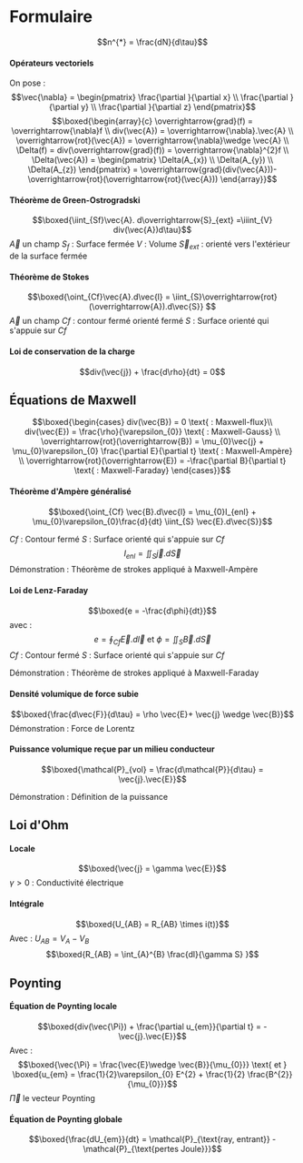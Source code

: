 # Formulaire
$$n^{*} = \frac{dN}{d\tau}$$

#### Opérateurs vectoriels
On pose : 
$$\vec{\nabla} = \begin{pmatrix}
\frac{\partial }{\partial x}  \\
\frac{\partial }{\partial y}  \\
\frac{\partial }{\partial z} 
\end{pmatrix}$$
$$\boxed{\begin{array}{c}
\overrightarrow{grad}(f) = \overrightarrow{\nabla}f \\
div(\vec{A}) = \overrightarrow{\nabla}.\vec{A} \\
\overrightarrow{rot}(\vec{A}) = \overrightarrow{\nabla}\wedge \vec{A} \\
\Delta(f) = div(\overrightarrow{grad}(f)) = \overrightarrow{\nabla}^{2}f \\
\Delta(\vec{A}) = \begin{pmatrix}
\Delta(A_{x}) \\
\Delta(A_{y}) \\
\Delta(A_{z})
\end{pmatrix} = \overrightarrow{grad}(div(\vec{A}))-\overrightarrow{rot}(\overrightarrow{rot}(\vec{A}))
\end{array}}$$


#### Théorème de Green-Ostrogradski
$$\boxed{\iint_{Sf}\vec{A}. d\overrightarrow{S}_{ext} =\iiint_{V} div(\vec{A})d\tau}$$
$\vec{A}$ un champ
$S_{f}$ : Surface fermée
$V$ : Volume
$\vec{S}_{ext}$ : orienté vers l'extérieur de la surface fermée

#### Théorème de Stokes
$$\boxed{\oint_{Cf}\vec{A}.d\vec{l} = \iint_{S}\overrightarrow{rot}(\overrightarrow{A}).d\vec{S}} $$
$\vec{A}$ un champ
$Cf$ : contour fermé orienté fermé
$S$ : Surface orienté qui s'appuie sur $Cf$ 

#### Loi de conservation de la charge
$$div(\vec{j}) + \frac{d\rho}{dt}  = 0$$
## Équations de Maxwell
$$\boxed{\begin{cases}
div(\vec{B}) = 0 \text{ : Maxwell-flux}\\
div(\vec{E}) = \frac{\rho}{\varepsilon_{0}} \text{ : Maxwell-Gauss}  \\
\overrightarrow{rot}(\overrightarrow{B}) = \mu_{0}\vec{j} + \mu_{0}\varepsilon_{0} \frac{\partial E}{\partial t} \text{ : Maxwell-Ampère} \\
\overrightarrow{rot}(\overrightarrow{E}) = -\frac{\partial B}{\partial t} \text{ : Maxwell-Faraday}
\end{cases}}$$

#### Théorème d'Ampère généralisé
$$\boxed{\oint_{Cf} \vec{B}.d\vec{l} = \mu_{0}I_{enl} + \mu_{0}\varepsilon_{0}\frac{d}{dt} \iint_{S} \vec{E}.d\vec{S}}$$

$Cf$ : Contour fermé
$S$ : Surface orienté qui s'appuie sur $Cf$ 
$$I_{enl} = \iint_{S} \vec{j}.d\vec{S} $$
Démonstration : Théorème de strokes appliqué à Maxwell-Ampère

#### Loi de Lenz-Faraday
$$\boxed{e = -\frac{d\phi}{dt}}$$
avec : 
$$e = \oint_{Cf} \vec{E}.d\vec{l} \text{ et } \phi = \iint_{S}\vec{B}.d\vec{S}$$
$Cf$ : Contour fermé
$S$ : Surface orienté qui s'appuie sur $Cf$ 

Démonstration : Théorème de strokes appliqué à Maxwell-Faraday

#### Densité volumique de force subie
$$\boxed{\frac{d\vec{F}}{d\tau} = \rho \vec{E}+ \vec{j} \wedge \vec{B}}$$
Démonstration : Force de Lorentz

#### Puissance volumique reçue par un milieu conducteur
$$\boxed{\mathcal{P}_{vol} = \frac{d\mathcal{P}}{d\tau} = \vec{j}.\vec{E}}$$

Démonstration : Définition de la puissance

## Loi d'Ohm
#### Locale
$$\boxed{\vec{j} = \gamma \vec{E}}$$
$\gamma>0$ : Conductivité électrique

#### Intégrale
$$\boxed{U_{AB} = R_{AB} \times i(t)}$$
Avec : 
$U_{AB} = V_{A}-V_{B}$
$$\boxed{R_{AB} = \int_{A}^{B} \frac{dl}{\gamma S}  }$$

## Poynting
#### Équation de Poynting locale
$$\boxed{div(\vec{\Pi}) + \frac{\partial u_{em}}{\partial t}  = -\vec{j}.\vec{E}}$$
Avec : 
$$\boxed{\vec{\Pi} = \frac{\vec{E}\wedge \vec{B}}{\mu_{0}}} \text{ et } \boxed{u_{em} = \frac{1}{2}\varepsilon_{0} E^{2} + \frac{1}{2} \frac{B^{2}}{\mu_{0}}}$$
$\vec{\Pi}$ le vecteur Poynting

#### Équation de Poynting globale
$$\boxed{\frac{dU_{em}}{dt} = \mathcal{P}_{\text{ray, entrant}} - \mathcal{P}_{\text{pertes Joule}}}$$
